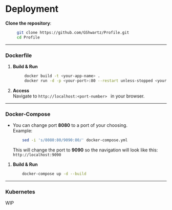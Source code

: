 
# Deployment 
**Clone the repository**:
   ```bash
        git clone https://github.com/GShwartz/Profile.git
        cd Profile
   ```

---
### Dockerfile
1. **Build & Run**
   ```bash
        docker build -t <your-app-name> .
        docker run -d -p <your-port>:80 --restart unless-stopped <your-app-name>
   ```

2. **Access** 
    <br />
    Navigate to ```http://localhost:<port-number> ``` in your browser.

---
### Docker-Compose
* You can change port **8080** to a port of your choosing. <br />
Example:
    ```bash
        sed -i 's/8080:80/9090:80/' docker-compose.yml
    ```
    This will change the port to **9090** so the navigation will look like this: ```http://localhost:9090```

1. **Build & Run**
    ```bash
        docker-compose up -d --build
    ```

---
### **Kubernetes**

WIP